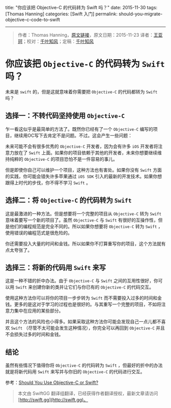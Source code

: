 title: "你应该把 Objective-C 的代码转为 Swift 吗？"
date: 2015-11-30
tags: [Thomas Hanning]
categories: [Swift 入门]
permalink: should-you-migrate-objective-c-code-to-swift

---
> 作者：Thomas Hanning，[原文链接](http://www.thomashanning.com/should-you-migrate-objective-c-code-to-swift/)，原文日期：2015-11-23
> 译者：[王亚珂](undefined)；校对：[千叶知风](http://weibo.com/xiaoxxiao)；定稿：[千叶知风](http://weibo.com/xiaoxxiao)
  







<!--此处开始正文-->

# 你应该把 `Objective-C` 的代码转为 `Swift` 吗？

未来是 `swift` 的，但是这就意味着你需要把 `Objective-C` 的代码都转为 `Swift` 吗？

<!--more-->

## 选择一：不转代码坚持使用 `Objective-C`

乍一看这似乎是最简单的方法了。既然你已经有了一个 `Objective-C` 编写的项目，继续用OC写下去肯定不是问题。不过。这会产生一些问题：

未来可能不会有很多优秀的 `Objective-C` 开发者，因为会有许多 `iOS` 开发者将注意力放在了 `Swift` 上面。如果你的项目依赖于其他的开发者，未来你想要继续维持纯粹的 `Objective-C` 的项目恐怕不是一件容易的事儿。

但是即使你自己可以维护一个项目，这种方法也有害处。如果你没有 `Swift` 方面的实践，你可能会错失许多苹果通过 `iOS SDK` 引入的最新的开发技术。如果你想跟得上时代的步伐，你不得不学习 `Swift` 。

## 选择二：将 `Objective-C` 的代码转为 `Swift`

这是最激进的一种方法。但是想要将一个完整的项目从 `Objective-C` 转为 `Swift` 意味着要写一个新的项目了。虽然 `Objective-C` 与 `Swift` 有很好的互操作性，但是他们的编程规范是完全不同的。所以如果你想要将 `Objective-C` 转为 `Swift` ，使用错误的编程范式是很危险的。

你还需要投入大量的时间和金钱。所以如果你不打算重写你的项目，这个方法就有点太夸张了。

## 选择三：将新的代码用 `Swift` 来写

这是一种不错的折中办法。由于 `Objective-C` 与 `Swift` 之间的互用性很好，你可以用 `Swift` 来创建你新的类并让它们与你已有的 `Objective-C` 的代码交互。

使用这种方法你可以将你的项目一步步转为 `Swift` 而不需要投入过多的时间和金钱。更多的是这对于学习的过程也是很好的。与其重写一个完整的项目，不如将注意力集中在应用的某些部分。

并且这个方法的风险也小得多。如果采取这种方法你可能会发现自己一点儿都不喜欢 `Swift` （尽管不太可能会发生这种情况），你完全可以再回到 `Objective-C` 并且不会损失过多的时间和金钱。

## 结论

虽然有些情况下值得你将 `Objective-C` 的代码转为 `Swift` ，但最好的折中的办法就是将新代码用 `Swift` 来写并与你旧的 `Objective-C` 的代码进行交互。

参考：[Should You Use Objective-C or Swift?](http://www.thomashanning.com/should-you-use-objective-c-or-swift/)
> 本文由 SwiftGG 翻译组翻译，已经获得作者翻译授权，最新文章请访问 [http://swift.gg](http://swift.gg)。